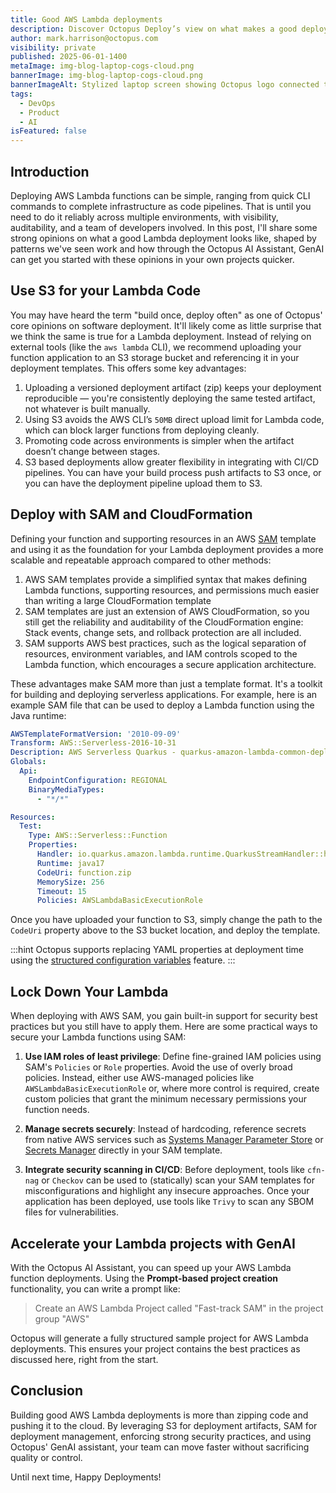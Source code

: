 ```yaml
---
title: Good AWS Lambda deployments
description: Discover Octopus Deploy’s view on what makes a good deployment for an AWS Lambda and how you can get started quickly using GenAI.
author: mark.harrison@octopus.com
visibility: private
published: 2025-06-01-1400
metaImage: img-blog-laptop-cogs-cloud.png
bannerImage: img-blog-laptop-cogs-cloud.png
bannerImageAlt: Stylized laptop screen showing Octopus logo connected to cogs in the cloud, with a clipboard to the right.
tags:
  - DevOps
  - Product
  - AI 
isFeatured: false
---
```


## Introduction

Deploying AWS Lambda functions can be simple, ranging from quick CLI commands to complete infrastructure as code pipelines. That is until you need to do it reliably across multiple environments, with visibility, auditability, and a team of developers involved. In this post, I'll share some strong opinions on what a good Lambda deployment looks like, shaped by patterns we've seen work and how through the Octopus AI Assistant, GenAI can get you started with these opinions in your own projects quicker.

## Use S3 for your Lambda Code

You may have heard the term "build once, deploy often" as one of Octopus' core opinions on software deployment. It'll likely come as little surprise that we think the same is true for a Lambda deployment. Instead of relying on external tools (like the `aws lambda` CLI), we recommend uploading your function application to an S3 storage bucket and referencing it in your deployment templates. This offers some key advantages:

1. Uploading a versioned deployment artifact (zip) keeps your deployment reproducible — you're consistently deploying the same tested artifact, not whatever is built manually.
2. Using S3 avoids the AWS CLI’s `50MB` direct upload limit for Lambda code, which can block larger functions from deploying cleanly.
3. Promoting code across environments is simpler when the artifact doesn’t change between stages.
4. S3 based deployments allow greater flexibility in integrating with CI/CD pipelines. You can have your build process push artifacts to S3 once, or you can have the deployment pipeline upload them to S3.

## Deploy with SAM and CloudFormation

Defining your function and supporting resources in an AWS [SAM](https://aws.amazon.com/serverless/sam/) template and using it as the foundation for your Lambda deployment provides a more scalable and repeatable approach compared to other methods:

1. AWS SAM templates provide a simplified syntax that makes defining Lambda functions, supporting resources, and permissions much easier than writing a large CloudFormation template 
2. SAM templates are just an extension of AWS CloudFormation, so you still get the reliability and auditability of the CloudFormation engine: Stack events, change sets, and rollback protection are all included.
3. SAM supports AWS best practices, such as the logical separation of resources, environment variables, and IAM controls scoped to the Lambda function, which encourages a secure application architecture.

These advantages make SAM more than just a template format. It's a toolkit for building and deploying serverless applications. For example, here is an example SAM file that can be used to deploy a Lambda function using the Java runtime:

```yaml
AWSTemplateFormatVersion: '2010-09-09'
Transform: AWS::Serverless-2016-10-31
Description: AWS Serverless Quarkus - quarkus-amazon-lambda-common-deployment
Globals:
  Api:
    EndpointConfiguration: REGIONAL
    BinaryMediaTypes:
      - "*/*"

Resources:
  Test:
    Type: AWS::Serverless::Function
    Properties:
      Handler: io.quarkus.amazon.lambda.runtime.QuarkusStreamHandler::handleRequest
      Runtime: java17
      CodeUri: function.zip
      MemorySize: 256
      Timeout: 15
      Policies: AWSLambdaBasicExecutionRole
```

Once you have uploaded your function to S3, simply change the path to the `CodeUri` property above to the S3 bucket location, and deploy the template.

:::hint
Octopus supports replacing YAML properties at deployment time using the [structured configuration variables](https://octopus.com/docs/projects/steps/configuration-features/structured-configuration-variables-feature) feature.
:::

## Lock Down Your Lambda

When deploying with AWS SAM, you gain built-in support for security best practices but you still have to apply them. Here are some practical ways to secure your Lambda functions using SAM:

1. **Use IAM roles of least privilege**: Define fine-grained IAM policies using SAM's `Policies` or `Role` properties. Avoid the use of overly broad policies. Instead, either use AWS-managed policies like `AWSLambdaBasicExecutionRole` or, where more control is required, create custom policies that grant the minimum necessary permissions your function needs.

2. **Manage secrets securely**: Instead of hardcoding, reference secrets from native AWS services such as [Systems Manager Parameter Store](https://docs.aws.amazon.com/systems-manager/latest/userguide/systems-manager-parameter-store.html) or [Secrets Manager](https://docs.aws.amazon.com/secretsmanager/?icmpid=docs_homepage_security) directly in your SAM template.

3. **Integrate security scanning in CI/CD**: Before deployment, tools like `cfn-nag` or `Checkov` can be used to (statically) scan your SAM templates for misconfigurations and highlight any insecure approaches. Once your application has been deployed, use tools like `Trivy` to scan any SBOM files for vulnerabilities.

## Accelerate your Lambda projects with GenAI

With the Octopus AI Assistant, you can speed up your AWS Lambda function deployments. Using the **Prompt-based project creation** functionality, you can write a prompt like:

> Create an AWS Lambda Project called "Fast-track SAM" in the project group "AWS"

Octopus will generate a fully structured sample project for AWS Lambda deployments. This ensures your project contains the best practices as discussed here, right from the start.

## Conclusion

Building good AWS Lambda deployments is more than zipping code and pushing it to the cloud. By leveraging S3 for deployment artifacts, SAM for deployment management, enforcing strong security practices, and using Octopus' GenAI assistant, your team can move faster without sacrificing quality or control.

Until next time, Happy Deployments!
